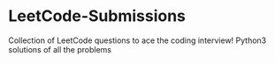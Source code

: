 # LeetCode-Submissions
Collection of LeetCode questions to ace the coding interview!
Python3 solutions of all the problems
